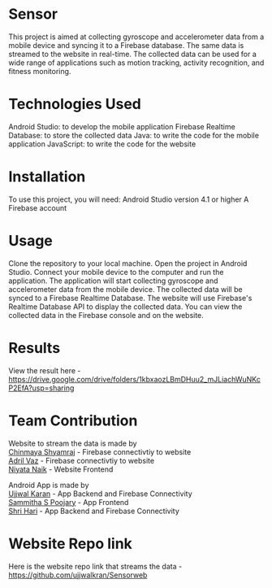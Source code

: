 # Sensor
This project is aimed at collecting gyroscope and accelerometer data from a mobile device and syncing it to a Firebase database. The same data is streamed to the website in real-time.
The collected data can be used for a wide range of applications such as motion tracking, activity recognition, and fitness monitoring.

# Technologies Used
Android Studio: to develop the mobile application
Firebase Realtime Database: to store the collected data
Java: to write the code for the mobile application
JavaScript: to write the code for the website

# Installation
To use this project, you will need:
Android Studio version 4.1 or higher
A Firebase account

# Usage
Clone the repository to your local machine.
Open the project in Android Studio.
Connect your mobile device to the computer and run the application.
The application will start collecting gyroscope and accelerometer data from the mobile device.
The collected data will be synced to a Firebase Realtime Database.
The website will use Firebase's Realtime Database API to display the collected data.
You can view the collected data in the Firebase console and on the website.

# Results
 View the result here - https://drive.google.com/drive/folders/1kbxaozLBmDHuu2_mJLiachWuNKcP2EfA?usp=sharing
 
 # Team Contribution
 Website to stream the data is made by <br>
 [Chinmaya Shyamraj](https://github.com/ChinmayaShyamaraj) - Firebase connectivtiy to website <br>
 [Adril Vaz](https://github.com/adril27) - Firebase connectivtiy to website <br>
 [Niyata Naik](https://github.com/NiyataNaik) - Website Frontend <br>

Android App is made by <br>
[Ujjwal Karan](https://github.com/ujjwalkran) - App Backend and Firebase Connectivity <br>
[Sammitha S Poojary](https://github.com/SammithaS) - App Frontend <br>
[Shri Hari](https://github.com/Shri243) - App Backend and Firebase Connectivity <br>

# Website Repo link
Here is the website repo link that streams the data - https://github.com/ujjwalkran/Sensorweb
 
